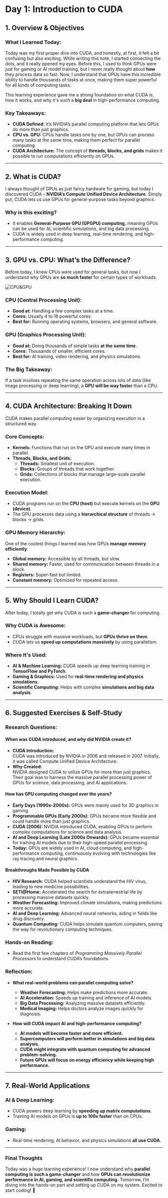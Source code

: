 # Day 1: Introduction to CUDA

## 1. Overview & Objectives

### What I Learned Today:
Today was my first proper dive into CUDA, and honestly, at first, it felt a bit confusing but also exciting. While writing this note, I started connecting the dots, and it really opened my eyes. Before this, I used to think GPUs were just for gaming or AI model training, but I never really thought about **how** they process data so fast. Now, I understand that GPUs have this incredible ability to handle thousands of tasks at once, making them super powerful for all kinds of computing tasks. 

This learning experience gave me a strong foundation on what CUDA is, how it works, and why it's such a **big deal** in high-performance computing.

### Key Takeaways:
- **CUDA Defined:** It’s NVIDIA’s parallel computing platform that lets GPUs do more than just graphics.
- **CPU vs. GPU:** CPUs handle tasks one by one, but GPUs can process many tasks at the same time, making them perfect for parallel computing.
- **CUDA Architecture:** The concept of **threads, blocks, and grids** makes it possible to run computations efficiently on GPUs.

---

## 2. What is CUDA?

I always thought of GPUs as just fancy hardware for gaming, but today I discovered CUDA – **NVIDIA’s Compute Unified Device Architecture**. Simply put, CUDA lets us use GPUs for general-purpose tasks beyond graphics.

### Why is this exciting?
- It enables **General-Purpose GPU (GPGPU) computing**, meaning GPUs can be used for AI, scientific simulations, and big data processing.
- CUDA is widely used in deep learning, real-time rendering, and high-performance computing.

---

## 3. GPU vs. CPU: What’s the Difference?

Before today, I knew CPUs were used for general tasks, but now I understand why GPUs are **so much faster** for certain types of workloads.

![CPU&GPU](CPU_GPU.png)

### CPU (Central Processing Unit):
- **Good at:** Handling a few complex tasks at a time.
- **Cores:** Usually 4 to 16 powerful cores.
- **Best for:** Running operating systems, browsers, and general software.

### GPU (Graphics Processing Unit):
- **Good at:** Doing thousands of simple tasks **at the same time**.
- **Cores:** Thousands of smaller, efficient cores.
- **Best for:** AI training, video rendering, and physics simulations.

### The Big Takeaway:
If a task involves repeating the same operation across lots of data (like image processing or deep learning), a **GPU will be way faster** than a CPU.

---

## 4. CUDA Architecture: Breaking It Down

CUDA makes parallel computing easier by organizing execution in a structured way.

### Core Concepts:
- **Kernels:** Functions that run on the GPU and execute many times in parallel.
- **Threads, Blocks, and Grids:**
  - **Threads:** Smallest unit of execution.
  - **Blocks:** Groups of threads that work together.
  - **Grids:** Collections of blocks that manage large-scale parallel execution.

### Execution Model:
- CUDA programs run on the **CPU (host)** but execute kernels on the **GPU (device)**.
- The GPU processes data using a **hierarchical structure** of threads → blocks → grids.

### GPU Memory Hierarchy:
One of the coolest things I learned was how GPUs **manage memory efficiently**:
- **Global memory:** Accessible by all threads, but slow.
- **Shared memory:** Faster, used for communication between threads in a block.
- **Registers:** Super-fast but limited.
- **Constant memory:** Optimized for repeated access.

---

## 5. Why Should I Learn CUDA?

After today, I totally get why CUDA is such a **game-changer** for computing. 

### **Why CUDA is Awesome:**
- CPUs struggle with massive workloads, but **GPUs thrive on them**.
- CUDA lets us **speed up computations massively** by using parallelism.

### **Where It's Used:**
- **AI & Machine Learning:** CUDA speeds up deep learning training in **TensorFlow and PyTorch**.
- **Gaming & Graphics:** Used for **real-time rendering and physics simulations**.
- **Scientific Computing:** Helps with complex **simulations and big data analysis**.

---

## 6. Suggested Exercises & Self-Study

### Research Questions:
#### **When was CUDA introduced, and why did NVIDIA create it?**
- **CUDA Introduction:**  
   CUDA was introduced by NVIDIA in 2006 and released in 2007. Initially, it was called Compute Unified Device Architecture.
- **Why Created:**  
   NVIDIA designed CUDA to utilize GPUs for more than just graphics. Their goal was to harness the massive parallel processing power of GPUs for science, data processing, and AI applications.

#### **How has GPU computing changed over the years?**
- **Early Days (1990s-2000s):** GPUs were mainly used for 3D graphics in gaming.
- **Programmable GPUs (Early 2000s):** GPUs became more flexible and could handle more than just graphics.
- **CUDA (2006):** NVIDIA introduced CUDA, enabling GPUs to perform complex computations for science and data analysis.
- **AI and Deep Learning (Late 2000s Onwards):** GPUs became essential for training AI models due to their high-speed parallel processing.
- **Today:** GPUs are widely used in AI, cloud computing, and high-performance computing, continuously evolving with technologies like ray tracing and neural graphics.

#### **Breakthroughs Made Possible by CUDA**
- **HIV Research:** CUDA helped scientists understand the HIV virus, leading to new medicine possibilities.
- **SETI@Home:** Accelerated the search for extraterrestrial life by processing massive datasets quickly.
- **Weather Forecasting:** Improved climate simulations, making predictions more accurate.
- **AI and Deep Learning:** Advanced neural networks, aiding in fields like drug discovery.
- **Quantum Computing:** CUDA helps simulate quantum computers, paving the way for revolutionary computing techniques.

### Hands-on Reading:
- Read the first few chapters of *Programming Massively Parallel Processors* to understand CUDA’s foundations.

### Reflection:
- **What real-world problems can parallel computing solve?**
  - **Weather Forecasting:** Helps make predictions more accurate.
  - **AI Acceleration:** Speeds up training and inference of AI models.
  - **Big Data Processing:** Analyzing massive datasets efficiently.
  - **Medical Imaging:** Helps doctors analyze images quickly for diagnosis.

- **How will CUDA impact AI and high-performance computing?**
  - **AI models will become faster and more efficient.**
  - **Supercomputers will perform better in simulations and big data analysis.**
  - **CUDA might integrate with quantum computing for advanced problem-solving.**
  - **Future GPUs will focus on energy efficiency while keeping high performance.**

---

## 7. Real-World Applications

### AI & Deep Learning:
- CUDA powers deep learning by **speeding up matrix computations**.
- Training AI models on GPUs is **up to 100x faster** than on CPUs.

### Gaming:
- Real-time rendering, AI behavior, and physics simulations **all use CUDA**.

---
### Final Thoughts
Today was a huge learning experience! I now understand why **parallel computing is such a game-changer** and how **GPUs can revolutionize performance in AI, gaming, and scientific computing.** Tomorrow, I’m diving into the hands-on part and setting up CUDA on my system. Excited to start coding! 🚀
